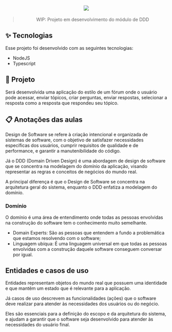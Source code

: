 <div align="center">
  <h1>
    <img src="https://user-images.githubusercontent.com/71537090/214130327-4d796169-1ae2-43aa-bbc5-4b0131d80083.png" />
  </h1>
  
  > WIP: Projeto em desenvolvimento do módulo de DDD
</div>

## ✨ Tecnologias

Esse projeto foi desenvolvido com as seguintes tecnologias:

- NodeJS
- Typescript

## 🧪 Projeto

Será desenvolvida uma aplicação do estilo de um fórum onde o usuário pode acessar, enviar tópicos, criar perguntas, enviar respostas, selecionar a resposta como a resposta que respondeu seu tópico.

## 📋 Anotações das aulas

Design de Software se refere à criação intencional e organizada de sistemas de software, com o objetivo de satisfazer necessidades específicas dos usuários, cumprir requisitos de qualidade e de performance, e garantir a manutenibilidade do código.

Já o DDD (Domain Driven Design) é uma abordagem de design de software que se concentra na modelagem do domínio da aplicação, visando representar as regras e conceitos de negócios do mundo real.

A principal diferença é que o Design de Software se concentra na arquitetura geral do sistema, enquanto o DDD enfatiza a modelagem do domínio.

### Domínio

O domínio é uma área de entendimento onde todas as pessoas envolvidas na construção do software tem o conhecimento muito semelhante.

- Domain Experts: São as pessoas que entendem a fundo a problemática que estamos resolvendo com o software;
- Linguagem ubíqua: É uma linguagem universal em que todas as pessoas envolvidas com a construção daquele software conseguem conversar por igual.

## Entidades e casos de uso

Entidades representam objetos do mundo real que possuem uma identidade e que mantêm um estado que é relevante para a aplicação.

Já casos de uso descrevem as funcionalidades (ações) que o software deve realizar para atender às necessidades dos usuários ou do negócio.

Eles são essenciais para a definição do escopo e da arquitetura do sistema, e ajudam a garantir que o software seja desenvolvido para atender às necessidades do usuário final.
